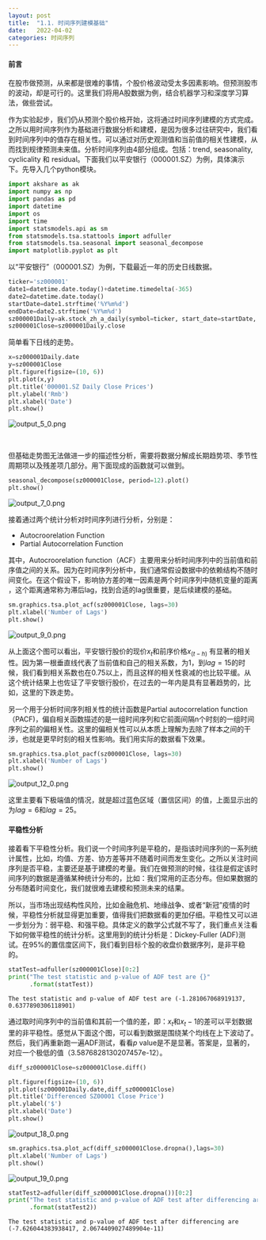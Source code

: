 ```yaml
---
layout: post
title:  "1.1. 时间序列建模基础"
date:   2022-04-02 
categories: 时间序列
---
```


#### 前言

在股市做预测，从来都是很难的事情，个股价格波动受太多因素影响。但预测股市的波动，却是可行的。这里我们将用A股数据为例，结合机器学习和深度学习算法，做些尝试。

作为实验起步，我们仍从预测个股价格开始，这将通过时间序列建模的方式完成。之所以用时间序列作为基础进行数据分析和建模，是因为很多过往研究中，我们看到时间序列中的值存在相关性。可以通过对历史观测值和当前值的相关性建模，从而找到规律预测未来值。分析时间序列由4部分组成。包括：trend, seasonality, cyclicality 和 residual。下面我们以平安银行（000001.SZ）为例，具体演示下。先导入几个python模块。


```python
import akshare as ak
import numpy as np
import pandas as pd
import datetime
import os
import time
import statsmodels.api as sm
from statsmodels.tsa.stattools import adfuller
from statsmodels.tsa.seasonal import seasonal_decompose
import matplotlib.pyplot as plt
```


以“平安银行”（000001.SZ）为例，下载最近一年的历史日线数据。


```python
ticker='sz000001'
date1=datetime.date.today()+datetime.timedelta(-365)
date2=datetime.date.today()
startDate=date1.strftime('%Y%m%d')
endDate=date2.strftime('%Y%m%d')
sz000001Daily=ak.stock_zh_a_daily(symbol=ticker, start_date=startDate, end_date=endDate, adjust="qfq")
sz000001Close=sz000001Daily.close
```


简单看下日线的走势。


```python
x=sz000001Daily.date
y=sz000001Close
plt.figure(figsize=(10, 6))
plt.plot(x,y)
plt.title('000001.SZ Daily Close Prices')
plt.ylabel('Rmb')
plt.xlabel('Date')
plt.show()
```


![output_5_0.png](https://s2.loli.net/2022/04/18/FnSNatkLT75UpbC.png)

​    

但基础走势图无法做进一步的描述性分析，需要将数据分解成长期趋势项、季节性周期项以及残差项几部分。用下面现成的函数就可以做到。


```python
seasonal_decompose(sz000001Close, period=12).plot()
plt.show()
```


![output_7_0.png](https://s2.loli.net/2022/04/18/6OuwtK1QqjLZVId.png)


接着通过两个统计分析对时间序列进行分析，分别是：
* Autocroorelation Function 
* Partial Autocorrelation Function 


其中，Autocroorelation function（ACF）主要用来分析时间序列中的当前值和前序值之间的关系。因为在时间序列分析中，我们通常假设数据中的依赖结构不随时间变化。在这个假设下，影响协方差的唯一因素是两个时间序列中随机变量的距离 ，这个距离通常称为滞后lag，找到合适的lag很重要，是后续建模的基础。


```python
sm.graphics.tsa.plot_acf(sz000001Close, lags=30)
plt.xlabel('Number of Lags')
plt.show()
```


![output_9_0.png](https://s2.loli.net/2022/04/18/mRz2oASJ7VgNUf5.png)


从上面这个图可以看出，平安银行股价的现价$x_t$和前序价格$x_(t-h)$ 有显著的相关性。因为第一根垂直线代表了当前值和自己的相关系数，为1，到$lag=15$的时候，我们看到相关系数也在0.75以上，而且这样的相关性衰减的也比较平缓。从这个统计结果上也佐证了平安银行股价，在过去的一年内是具有显著趋势的，比如，这里的下跌走势。


另一个用于分析时间序列相关性的统计函数是Partial autocorrelation function （PACF)，偏自相关函数描述的是一组时间序列和它前面间隔n个时刻的一组时间序列之前的偏相关性。这里的偏相关性可以从本质上理解为去除了样本之间的干涉，也就是更早时刻的相关性影响。我们用实际的数据看下效果。


```python
sm.graphics.tsa.plot_pacf(sz000001Close, lags=30)
plt.xlabel('Number of Lags')
plt.show()
```


![output_12_0.png](https://s2.loli.net/2022/04/18/AdeIVhHxjFPctnp.png)


这里主要看下极端值的情况，就是超过蓝色区域（置信区间）的值，上面显示出的为$lag=6$和$lag=25$。


#### 平稳性分析


接着看下平稳性分析。我们说一个时间序列是平稳的，是指该时间序列的一系列统计属性，比如，均值、方差、协方差等并不随着时间而发生变化。之所以关注时间序列是否平稳，主要还是基于建模的考量。我们在做预测的时候，往往是假定该时间序列的数据是遵循某种统计分布的，比如：我们常用的正态分布。但如果数据的分布随着时间变化，我们就很难去建模和预测未来的结果。


所以，当市场出现结构性风险，比如金融危机、地缘战争、或者“新冠”疫情的时候，平稳性分析就显得更加重要，值得我们把数据看的更加仔细。平稳性又可以进一步划分为：弱平稳、和强平稳。具体定义的数学公式就不写了，我们重点关注看下如何做平稳性的统计分析。这里用到的统计分析是：Dickey-Fuller (ADF)测试。在95%的置信度区间下，我们看到目标个股的收盘价数据序列，是非平稳的。


```python
statTest=adfuller(sz000001Close)[0:2]
print("The test statistic and p-value of ADF test are {}"
      .format(statTest))
```

    The test statistic and p-value of ADF test are (-1.281067068919137, 0.6377890306118901)


通过取时间序列中的当前值和其前一个值的差，即：$x_t$和$x_t-1$的差可以平划数据里的非平稳性。感觉从下面这个图，可以看到数据是围绕某个均线在上下波动了。然后，我们再重新跑一遍ADF测试，看看$p$ value是不是显著。答案是，显著的，对应一个极低的值（3.5876828130207457e-12）。


```python
diff_sz000001Close=sz000001Close.diff()
```


```python
plt.figure(figsize=(10, 6))
plt.plot(sz000001Daily.date,diff_sz000001Close)
plt.title('Differenced SZ00001 Close Price')
plt.ylabel('$')
plt.xlabel('Date')
plt.show()
```


![output_18_0.png](https://s2.loli.net/2022/04/18/V1PUTBKbDa79cW2.png)


```python
sm.graphics.tsa.plot_acf(diff_sz000001Close.dropna(),lags=30)
plt.xlabel('Number of Lags')
plt.show()
```


![output_19_0.png](https://s2.loli.net/2022/04/18/eUk82xTNW6dpmOi.png)


```python
statTest2=adfuller(diff_sz000001Close.dropna())[0:2]
print("The test statistic and p-value of ADF test after differencing are {}"\
      .format(statTest2))
```

    The test statistic and p-value of ADF test after differencing are (-7.626044383938417, 2.0674409027489904e-11)